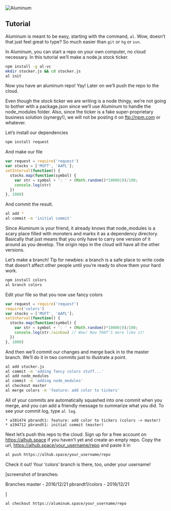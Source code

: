 ![Aluminum](http://i3.cpcache.com/product/709482292/elements_13_aluminum_tile_coaster.jpg?height=225&width=225)

## Tutorial

Aluminum is meant to be easy, starting with the command, `al`.  Wow, doesn’t that just feel great to type?  So much easier than `git` or `hg` or `svn`.

In Aluminum, you can start a repo on your own computer, no cloud necessary.  In this tutorial we’ll make a node.js stock ticker.

```sh
npm install -g al-vc
mkdir stocker.js && cd stocker.js
al init
```

Now you have an aluminum repo!  Yay!  Later on we’ll push the repo to the cloud.

Even though the stock ticker we are writing is a node thingy, we’re not going to bother with a package.json since we’ll use Aluminum to handle the node_modules folder.  Also, since the ticker is a fake super-proprietary business solution (synergy!), we will not be posting it on ftp://npm.com or whatever.

Let’s install our dependencies

```sh
npm install request
```

And make our file

```js
var request = require('request')
var stocks = ['MSFT', 'AAPL'];
setInterval(function() {
  stocks.map(function(symbol) {
    var str = symbol + ': ' + (Math.random()*10000|0)/100;
    console.log(str)
  })
}, 1000)
```

And commit the result.  

```sh
al add *
al commit -m 'initial commit'
```

Since Aluminum is your friend, it already knows that node_modules is a scary place filled with monsters and marks it as a dependency directory. Basically that just means that you only have to carry one version of it around as you develop.  The origin repo in the cloud will have all the other versions.

Let’s make a branch!  Tip for newbies: a branch is a safe place to write code that doesn’t affect other people until you’re ready to show them your hard work.

```sh
npm install colors
al branch colors
```

Edit your file so that you now use fancy colors

```js
var request = require('request')
require('colors')
var stocks = ['MSFT', 'AAPL'];
setInterval(function() {
  stocks.map(function(symbol) {
    var str = symbol + ': ' + (Math.random()*10000|0)/100;
    console.log(str.rainbow) // Wow! Now THAT'S more like it!
  })
}, 1000)
```

And then we’ll commit our changes and merge back in to the master branch.  We’ll do it in two commits just to illustrate a point.

```sh
al add stocker.js
al commit -m 'adding fancy colors stuff...'
al add node_modules
al commit -m 'adding node_modules'
al checkout master
al merge colors -m 'feature: add color to tickers'
```

All of your commits are automatically squashed into one commit when you merge, and you can add a friendly message to summarize what you did. To see your commit log, type `al log`.

```
* a381474 pbrandt1: feature: add color to tickers (colors -> master)
* a194712 pbrandt1: initial commit (master)
```

Next let’s push this repo to the cloud.  Sign up for a free account on https://alhub.space if you haven’t yet and create an empty repo.  Copy the url, https://alhub.space/your_username/repo and paste it in

```sh
al push https://alhub.space/your_username/repo
```

Check it out!  Your ‘colors’ branch is there, too, under your username!

[screenshot of branches:

Branches
master - 2016/12/21
pbrandt1/colors - 2016/12/21

]

```sh
al checkout https://aluminum.space/your_username/repo
```
